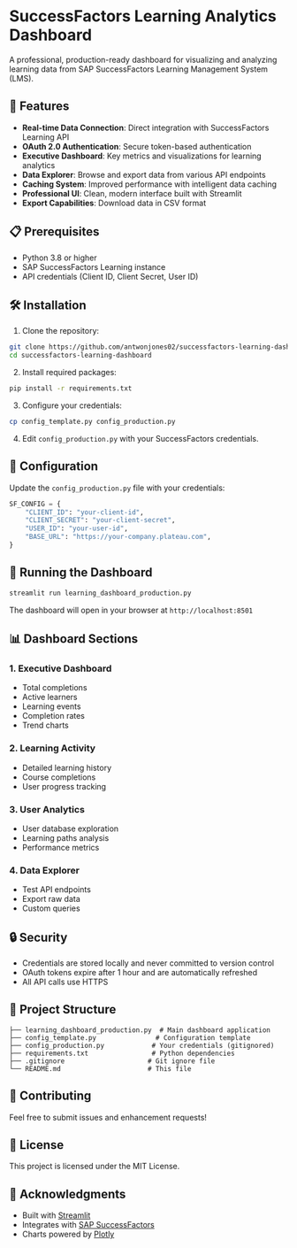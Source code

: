 # SuccessFactors Learning Analytics Dashboard

A professional, production-ready dashboard for visualizing and analyzing learning data from SAP SuccessFactors Learning Management System (LMS).

## 🚀 Features

- **Real-time Data Connection**: Direct integration with SuccessFactors Learning API
- **OAuth 2.0 Authentication**: Secure token-based authentication
- **Executive Dashboard**: Key metrics and visualizations for learning analytics
- **Data Explorer**: Browse and export data from various API endpoints
- **Caching System**: Improved performance with intelligent data caching
- **Professional UI**: Clean, modern interface built with Streamlit
- **Export Capabilities**: Download data in CSV format

## 📋 Prerequisites

- Python 3.8 or higher
- SAP SuccessFactors Learning instance
- API credentials (Client ID, Client Secret, User ID)

## 🛠️ Installation

1. Clone the repository:
```bash
git clone https://github.com/antwonjones02/successfactors-learning-dashboard.git
cd successfactors-learning-dashboard
```

2. Install required packages:
```bash
pip install -r requirements.txt
```

3. Configure your credentials:
```bash
cp config_template.py config_production.py
```

4. Edit `config_production.py` with your SuccessFactors credentials.

## 🔧 Configuration

Update the `config_production.py` file with your credentials:

```python
SF_CONFIG = {
    "CLIENT_ID": "your-client-id",
    "CLIENT_SECRET": "your-client-secret",
    "USER_ID": "your-user-id",
    "BASE_URL": "https://your-company.plateau.com",
}
```

## 🚀 Running the Dashboard

```bash
streamlit run learning_dashboard_production.py
```

The dashboard will open in your browser at `http://localhost:8501`

## 📊 Dashboard Sections

### 1. Executive Dashboard
- Total completions
- Active learners
- Learning events
- Completion rates
- Trend charts

### 2. Learning Activity
- Detailed learning history
- Course completions
- User progress tracking

### 3. User Analytics
- User database exploration
- Learning paths analysis
- Performance metrics

### 4. Data Explorer
- Test API endpoints
- Export raw data
- Custom queries

## 🔒 Security

- Credentials are stored locally and never committed to version control
- OAuth tokens expire after 1 hour and are automatically refreshed
- All API calls use HTTPS

## 📁 Project Structure

```
├── learning_dashboard_production.py  # Main dashboard application
├── config_template.py               # Configuration template
├── config_production.py            # Your credentials (gitignored)
├── requirements.txt                # Python dependencies
├── .gitignore                     # Git ignore file
└── README.md                      # This file
```

## 🤝 Contributing

Feel free to submit issues and enhancement requests!

## 📄 License

This project is licensed under the MIT License.

## 🙏 Acknowledgments

- Built with [Streamlit](https://streamlit.io/)
- Integrates with [SAP SuccessFactors](https://www.sap.com/products/hcm/learning.html)
- Charts powered by [Plotly](https://plotly.com/)